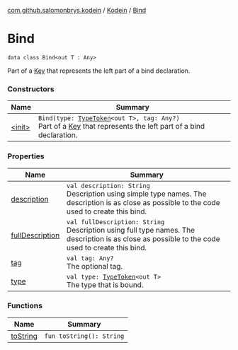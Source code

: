 [com.github.salomonbrys.kodein](../../index.md) / [Kodein](../index.md) / [Bind](.)

# Bind

`data class Bind<out T : Any>`

Part of a [Key](../-key/index.md) that represents the left part of a bind declaration.

### Constructors

| Name | Summary |
|---|---|
| [&lt;init&gt;](-init-.md) | `Bind(type: `[`TypeToken`](../../-type-token/index.md)`<out T>, tag: Any?)`<br>Part of a [Key](../-key/index.md) that represents the left part of a bind declaration. |

### Properties

| Name | Summary |
|---|---|
| [description](description.md) | `val description: String`<br>Description using simple type names. The description is as close as possible to the code used to create this bind. |
| [fullDescription](full-description.md) | `val fullDescription: String`<br>Description using full type names. The description is as close as possible to the code used to create this bind. |
| [tag](tag.md) | `val tag: Any?`<br>The optional tag. |
| [type](type.md) | `val type: `[`TypeToken`](../../-type-token/index.md)`<out T>`<br>The type that is bound. |

### Functions

| Name | Summary |
|---|---|
| [toString](to-string.md) | `fun toString(): String` |
